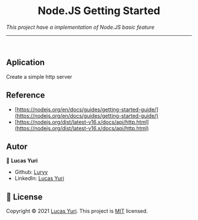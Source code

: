 <h1 align="center">Node.JS Getting Started </h1>

_This project have a implementation of Node.JS basic feature_

----
<br/>

## Aplication
Create a simple http server

## Reference
- [https://nodejs.org/en/docs/guides/getting-started-guide/](https://nodejs.org/en/docs/guides/getting-started-guide/)
- [https://nodejs.org/dist/latest-v16.x/docs/api/http.html](https://nodejs.org/dist/latest-v16.x/docs/api/http.html)

## Autor

👤 **Lucas Yuri**

- Github: [Luryy](https://github.com/luryy)
- LinkedIn: [Lucas Yuri](https://linkedin.com/in/lucas-yuri)


## 📝 License

Copyright © 2021 [Lucas Yuri](https://github.com/luryy).
This project is [MIT](LICENSE) licensed.
